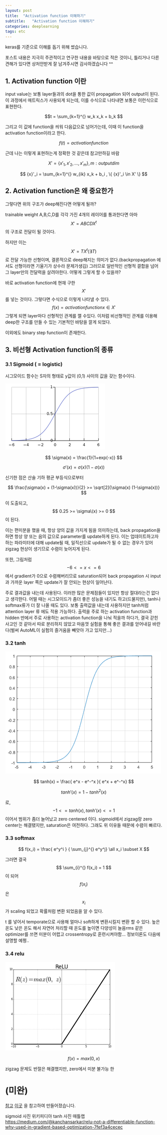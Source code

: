 ```yaml
---
layout: post
title:  "Activation function 이해하기"
subtitle:   "Activation function 이해하기"
categories: deeplearning
tags: etc
---
```






keras를 기준으로 이해를 돕기 위해 썼습니다.

포스트 내용은 지극히 주관적이고 연구한 내용을 바탕으로 적은 것이니, 틀리거나 다른 견해가 있다면 상처안받게 잘 남겨주시면 감사하겠습니다 ^^





## 1. Activation function 이란

input value는 보통 layer들과의 dot을 통한 값이 propagation 되어 output이 된다. 이 과정에서 매트릭스가 사용되게 되는데, 이를 수식으로 나타내면 보통은 이런식으로 표현한다.

$$t = \sum_{k=1}^{} w_k x_k + b_k  $$

그리고 이 값에 function을 씌워 다음값으로 넘어가는데, 이때 이 function을 activation function이라고 한다.

$$ f(t) = activation function $$


 근데 나는 이렇게 표현하는게 정확한 것 같은데 참고만하길 바람

$$ X' =  \{ {x}'_1,{x}'_2, ..., {x}'_m \}       , m : output dim $$

$$ {x}'_i = \sum_{k=1}^{} w_{ik} x_k + b_i ,  \{ {x}'_i \in X' \} $$



## 2. Activation function은 왜 중요한가

그렇다면 위의 구조가 deep해진다면 어떻게 될까?

trainable weight A,B,C,D를 각각 가진 4개의 레이어를 통과한다면 아마 $$ X' = ABCDX^t $$ 의 구조로 전달이 될 것이다.

하지만 이는 $$ X' = T X^t (\exists T) $$ 로 전달 가능한 선형이며, 결론적으로 deep해지는 의미가 없다.(backpropagation 에서도 선형이라면 기울기가 상수라 문제가생김) 그러므로 일반적인 선형적 결합을 넘어 그 layer만의 전달력을 살려야한다. 어떻게 그렇게 할 수 있을까?

바로 activation function에 현재 구한 $$X'$$ 를 넣는 것이다. 그렇다면 수식으로 이렇게 나타낼 수 있다. $$ f(x) = activation function x \in X' $$ 그렇게 되면 layer마다 선형적인 관계를 깰 수있다. 이처럼 비선형적인 관계를 이용해 deep한 구조를 만들 수 있는 기본적인 바탕을 깔게 되었다.

이외에도 binary step function이 존재한다.

## 3. 비선형 Activation function의 종류

### 3.1 Sigmoid ( = logistic)

시그모이드 함수는 S자의 형태로 y값이 (0,1) 사이의 값을 갖는 함수이다.

![시그모이드](/assets/img/sigmoid.png)

$$ \sigma(x) = \frac{1}{1+exp(-x)} $$

$$\sigma'(x)= \sigma(x)(1-\sigma(x))$$

신기한 점은 산술 기하 평균 부등식으로부터

$$ \frac{\sigma(x) + (1-\sigma(x))}{2} >= \sqrt[2]{\sigma(x) (1-\sigma(x))} $$

이 도출되고, $$ 0.25 >= \sigma\(x) >= 0 $$ 이 된다.

이는 편미분을 했을 때, 항상 양의 값을 가지게 됨을 의미하는데, back propagation을 하면 항상 양 또는 음의 값으로 parameter를 update하게 된다. 이는 업데이트하고자 하는 파라미터에 대해 update될 때, 일직선으로 update가 될 수 없는 경우가 있어 zigzag 현상이 생기므로 수렴이 늦어지게 된다.

또한, 그림처럼 $$ -6 <= x <= 6 $$ 에서 gradient가 0으로 수렴해버리므로 saturation되어 back propagation 시 input과 가까운 layer 쪽은 update가 잘 안되는 현상이 일어난다. 

주로 결과값을 내는데 사용된다. 이러한 많은 문제점들이 있지만 항상 절대라는건 없다고 생각한다. 어떨 때는 시그모이드가 좀더 좋은 성능을 내기도 하고(드물지만), tanh나 softmax류가 더 잘 나올 때도 있다. 보통 출력값을 내는데 사용하지만 tanh처럼 attention layer 류 에도 적용 가능하다. 출력을 주로 하는 activation function과 hidden 딴에서 주로 사용하는 activation function을 나눠 적을까 하다가, 결국 갇힌 사고인 것 같아서 따로 분리하지 않았고 마음껏 실험을 통해 좋은 결과를 얻어내길 바란다(벌써 AutoML이 실험의 즐거움을 빼앗아 가고 있지만...)

### 3.2 tanh

![하이퍼볼릭탄젠트](/assets/img/tanh.PNG)

$$ tanh(x) =  \frac{ e^x - e^-^x }{ e^x + e^-^x} $$

$$ tanh'(x) = 1 - tanh^2(x) $$

로, $$ -1 <= tanh(x), tanh'(x) <= 1 $$ 이어서 범위가 좀더 늘어났고 zero centered 이다. sigmoid에서 zigzag랑 zero center는 해결됐지만, saturation은 여전하다. 그래도 위 이유들 때문에 수렴이 빠르다.

### 3.3 softmax

$$ f(x_i) = \frac{ e^y^i } { \sum_{j}^{} e^y^j} \all x_i \subset X $$

그러면 결국 $$ \sum_{i}^{} f(x_i) = 1 $$ 이 되어 $$ f(x_i) $$ 은 $$ x_i $$ 가 scaling 되었고 확률처럼 변환 되었음을 알 수 있다.

t 를 넣어서 temporate으로 사용해 얼마나 soft하게 변환시킬지 변환 할 수 있다. 높은 온도 낮은 온도 해서 자연어 처리할 때 온도를 높이면 다양성이 늘음rms 같은 optimizer를 쓰면 미분이 어렵고 crossentropy로 훈련시켜야함... 정보이론도 다음에 설명할 예쩡.. 


### 3.4 relu

![relu](/assets/img/relu.PNG)

$$ f(x) = max(0, x) $$ 

zigzag 문제도 반절은 해결했지만, zero에서 미분 불가능 한  



# (미완)


 







[참고](https://juxt.pro/blog/posts/neural-maths.html)
[이곳](https://subinium.github.io/introduction-to-activation/) 을 참고하여 만들어졌습니다.

sigmoid 사진 위키피디아
tanh 사진 매틀랩
https://medium.com/@kanchansarkar/relu-not-a-differentiable-function-why-used-in-gradient-based-optimization-7fef3a4cecec
